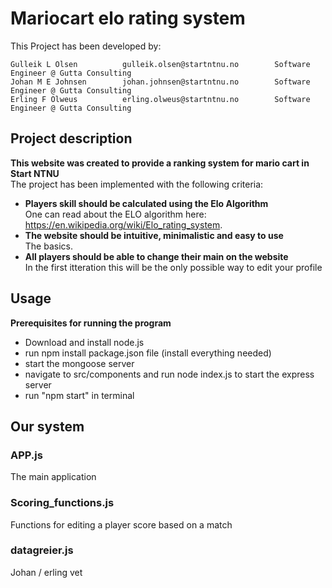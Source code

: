 # Mariocart elo rating system

This Project has been developed by:
```
Gulleik L Olsen          gulleik.olsen@startntnu.no        Software Engineer @ Gutta Consulting
Johan M E Johnsen        johan.johnsen@startntnu.no        Software Engineer @ Gutta Consulting
Erling F Olweus          erling.olweus@startntnu.no        Software Engineer @ Gutta Consulting
```


## Project description
**This website was created to provide a ranking system for mario cart in Start NTNU**  
The project has been implemented with the following criteria:

  - **Players skill should be calculated using the Elo Algorithm**  
     One can read about the ELO algorithm here: https://en.wikipedia.org/wiki/Elo_rating_system.
  - **The website should be intuitive, minimalistic and easy to use**  
     The basics.
  - **All players should be able to change their main on the website**  
     In the first itteration this will be the only possible way to edit your profile

## Usage
**Prerequisites for running the program**
- Download and install node.js
- run npm install package.json file (install everything needed)
- start the mongoose server
- navigate to src/components and run node index.js to start the express server
- run "npm start" in terminal


## Our system

### APP.js
The main application

### Scoring_functions.js
Functions for editing a player score based on a match

### datagreier.js
Johan / erling vet

